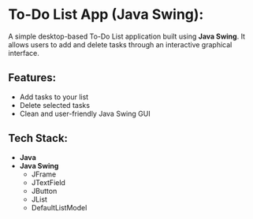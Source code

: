 # To-Do List App (Java Swing):
A simple desktop-based To-Do List application built using **Java Swing**. It allows users to add and delete tasks through an interactive graphical interface.
## Features:
- Add tasks to your list
- Delete selected tasks
- Clean and user-friendly Java Swing GUI
## Tech Stack:
- **Java**
- **Java Swing**
  - JFrame
  - JTextField
  - JButton
  - JList
  - DefaultListModel
